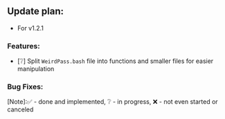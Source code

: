 ## Update plan:
* For v1.2.1

### Features:
* [❔] Split `WeirdPass.bash` file into functions and smaller files for easier manipulation

### Bug Fixes:


[Note]:✅ - done and implemented, ❔ - in progress, ❌ - not even started or canceled
